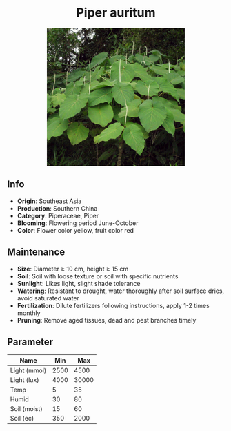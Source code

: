 <h1 align='center'>Piper auritum</h1>
<p align="center">
    <img 
        align='center'
        width='320'
        src="../images/piper auritum.png" 
        alt='Piper auritum' />
</p>

## Info

 - **Origin**: Southeast Asia
 - **Production**: Southern China
 - **Category**: Piperaceae, Piper
 - **Blooming**: Flowering period June-October
 - **Color**: Flower color yellow, fruit color red

## Maintenance

 - **Size**: Diameter ≥ 10 cm, height ≥ 15 cm
 - **Soil**: Soil with loose texture or soil with specific nutrients
 - **Sunlight**: Likes light, slight shade tolerance
 - **Watering**: Resistant to drought, water thoroughly after soil surface dries, avoid saturated water
 - **Fertilization**: Dilute fertilizers following instructions, apply 1-2 times monthly
 - **Pruning**: Remove aged tissues, dead and pest branches timely

## Parameter

| Name         | Min  | Max   |
|--------------|------|-------|
| Light (mmol) | 2500 | 4500  |
| Light (lux)  | 4000 | 30000 |
| Temp         | 5    | 35    |
| Humid        | 30   | 80    |
| Soil (moist) | 15   | 60    |
| Soil (ec)    | 350  | 2000  |
